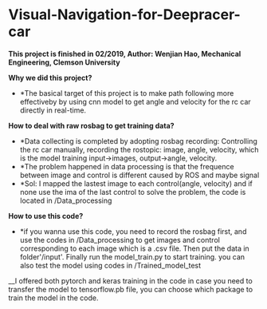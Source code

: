 # Visual-Navigation-for-Deepracer-car

**This project is finished in 02/2019, Author: Wenjian Hao, Mechanical Engineering, Clemson University** <br />

__Why we did this project?__ <br />
* *The basical target of this project is to make path following more effectiveby by using cnn model to get angle and velocity for the rc car directly in real-time.

__How to deal with raw rosbag to get training data?__<br />
* *Data collecting is completed by adopting rosbag recording: Controlling the rc car manually, recording the rostopic: image, angle, velocity, which is the model training input->images, output->angle, velocity.<br />
* *The problem happened in data processing is that the frequence between image and control is different caused by ROS and maybe signal
* *Sol: I mapped the lastest image to each control(angle, velocity) and if none use the ima of the last control to solve the problem, the code is located in /Data_processing

__How to use this code?__<br />
* *if you wanna use this code, you need to record the rosbag first, and use the codes in /Data_processing to get images and control corresponding to each image which is a .csv file. Then put the data in folder'/input'. Finally run the model_train.py to start training. you can also test the model using codes in /Trained_model_test

__I offered both pytorch and keras training in the code in case you need to transfer the model to tensorflow.pb file, you can choose which package to train the model in the code.
